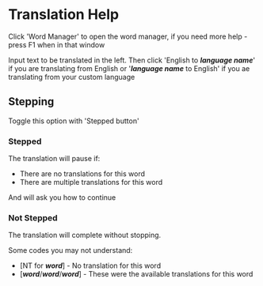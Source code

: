 # Translation Help

Click 'Word Manager' to open the word manager, if you need more help - press F1 when in that
window

Input text to be translated in the left. Then click 'English to ***language name***' if you
are translating from English or '***language name*** to English' if you ae translating from your
custom language

## Stepping

Toggle this option with 'Stepped button'

### Stepped

The translation will pause if:

- There are no translations for this word
- There are multiple translations for this word

And will ask you how to continue

### Not Stepped

The translation will complete without stopping. 

Some codes you may not understand:

- [NT for ***word***] - No translation for this word
- [***word***/***word***/***word***] - These were the available translations for this word